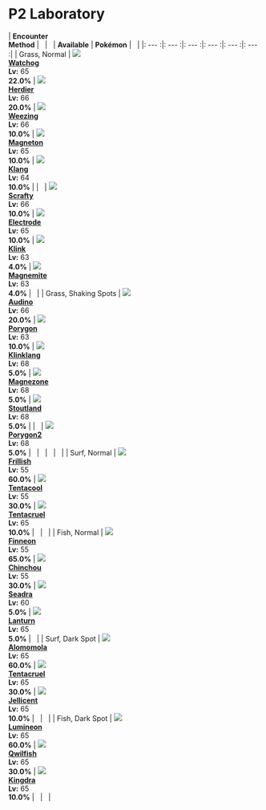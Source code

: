 # P2 Laboratory

| __Encounter<br>Method__ | &nbsp; | &nbsp; | __Available__ | __Pokémon__ | &nbsp; |
|: --- :|: --- :|: --- :|: --- :|: --- :|: --- :|
| Grass, Normal | ![][505] <br> __[Watchog]__ <br> __Lv:__ 65 <br> __22.0%__ | ![][507] <br> __[Herdier]__ <br> __Lv:__ 66 <br> __20.0%__ | ![][110] <br> __[Weezing]__ <br> __Lv:__ 66 <br> __10.0%__ | ![][82] <br> __[Magneton]__ <br> __Lv:__ 65 <br> __10.0%__ | ![][600] <br> __[Klang]__ <br> __Lv:__ 64 <br> __10.0%__ |
| &nbsp; | ![][560] <br> __[Scrafty]__ <br> __Lv:__ 66 <br> __10.0%__ | ![][101] <br> __[Electrode]__ <br> __Lv:__ 65 <br> __10.0%__ | ![][599] <br> __[Klink]__ <br> __Lv:__ 63 <br> __4.0%__ | ![][81] <br> __[Magnemite]__ <br> __Lv:__ 63 <br> __4.0%__ | &nbsp; |
| Grass, Shaking Spots | ![][531] <br> __[Audino]__ <br> __Lv:__ 66 <br> __20.0%__ | ![][137] <br> __[Porygon]__ <br> __Lv:__ 63 <br> __10.0%__ | ![][601] <br> __[Klinklang]__ <br> __Lv:__ 68 <br> __5.0%__ | ![][462] <br> __[Magnezone]__ <br> __Lv:__ 68 <br> __5.0%__ | ![][508] <br> __[Stoutland]__ <br> __Lv:__ 68 <br> __5.0%__ |
| &nbsp; | ![][233] <br> __[Porygon2]__ <br> __Lv:__ 68 <br> __5.0%__ | &nbsp; | &nbsp; | &nbsp; | &nbsp; |
| Surf, Normal | ![][592] <br> __[Frillish]__ <br> __Lv:__ 55 <br> __60.0%__ | ![][72] <br> __[Tentacool]__ <br> __Lv:__ 55 <br> __30.0%__ | ![][73] <br> __[Tentacruel]__ <br> __Lv:__ 65 <br> __10.0%__ | &nbsp; | &nbsp; |
| Fish, Normal | ![][456] <br> __[Finneon]__ <br> __Lv:__ 55 <br> __65.0%__ | ![][170] <br> __[Chinchou]__ <br> __Lv:__ 55 <br> __30.0%__ | ![][117] <br> __[Seadra]__ <br> __Lv:__ 60 <br> __5.0%__ | ![][171] <br> __[Lanturn]__ <br> __Lv:__ 65 <br> __5.0%__ | &nbsp; |
| Surf, Dark Spot | ![][594] <br> __[Alomomola]__ <br> __Lv:__ 65 <br> __60.0%__ | ![][73] <br> __[Tentacruel]__ <br> __Lv:__ 65 <br> __30.0%__ | ![][593] <br> __[Jellicent]__ <br> __Lv:__ 65 <br> __10.0%__ | &nbsp; | &nbsp; |
| Fish, Dark Spot | ![][457] <br> __[Lumineon]__ <br> __Lv:__ 65 <br> __60.0%__ | ![][211] <br> __[Qwilfish]__ <br> __Lv:__ 65 <br> __30.0%__ | ![][230] <br> __[Kingdra]__ <br> __Lv:__ 65 <br> __10.0%__ | &nbsp; | &nbsp; |


[505]: ../img/animated/505.gif
[Watchog]: ../../pokemons/505/
[507]: ../img/animated/507.gif
[Herdier]: ../../pokemons/507/
[110]: ../img/animated/110.gif
[Weezing]: ../../pokemons/110/
[82]: ../img/animated/82.gif
[Magneton]: ../../pokemons/082/
[600]: ../img/animated/600.gif
[Klang]: ../../pokemons/600/
[560]: ../img/animated/560.gif
[Scrafty]: ../../pokemons/560/
[101]: ../img/animated/101.gif
[Electrode]: ../../pokemons/101/
[599]: ../img/animated/599.gif
[Klink]: ../../pokemons/599/
[81]: ../img/animated/81.gif
[Magnemite]: ../../pokemons/081/
[531]: ../img/animated/531.gif
[Audino]: ../../pokemons/531/
[137]: ../img/animated/137.gif
[Porygon]: ../../pokemons/137/
[601]: ../img/animated/601.gif
[Klinklang]: ../../pokemons/601/
[462]: ../img/animated/462.gif
[Magnezone]: ../../pokemons/462/
[508]: ../img/animated/508.gif
[Stoutland]: ../../pokemons/508/
[233]: ../img/animated/233.gif
[Porygon2]: ../../pokemons/233/
[592]: ../img/animated/592.gif
[Frillish]: ../../pokemons/592/
[72]: ../img/animated/72.gif
[Tentacool]: ../../pokemons/072/
[73]: ../img/animated/73.gif
[Tentacruel]: ../../pokemons/073/
[456]: ../img/animated/456.gif
[Finneon]: ../../pokemons/456/
[170]: ../img/animated/170.gif
[Chinchou]: ../../pokemons/170/
[117]: ../img/animated/117.gif
[Seadra]: ../../pokemons/117/
[171]: ../img/animated/171.gif
[Lanturn]: ../../pokemons/171/
[594]: ../img/animated/594.gif
[Alomomola]: ../../pokemons/594/
[593]: ../img/animated/593.gif
[Jellicent]: ../../pokemons/593/
[457]: ../img/animated/457.gif
[Lumineon]: ../../pokemons/457/
[211]: ../img/animated/211.gif
[Qwilfish]: ../../pokemons/211/
[230]: ../img/animated/230.gif
[Kingdra]: ../../pokemons/230/